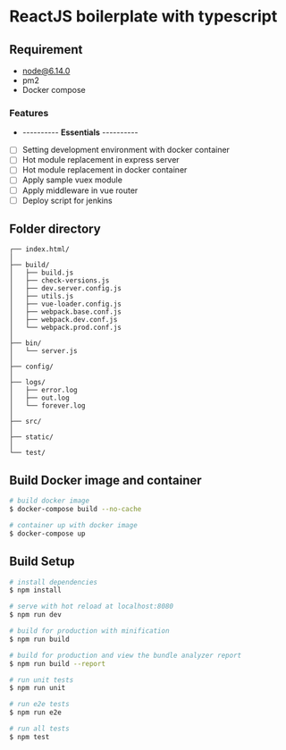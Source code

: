 # ReactJS boilerplate with typescript


## Requirement
* node@6.14.0
* pm2
* Docker compose

### Features
* ---------- **Essentials** ----------
* [ ] Setting development environment with docker container 
* [ ] Hot module replacement in express server
* [ ] Hot module replacement in docker container
* [ ] Apply sample vuex module
* [ ] Apply middleware in vue router
* [ ] Deploy script for jenkins

## Folder directory

```
┌── index.html/
│
├── build/    
│   ├── build.js
│   ├── check-versions.js
│   ├── dev.server.config.js
│   ├── utils.js
│   ├── vue-loader.config.js
│   ├── webpack.base.conf.js
│   ├── webpack.dev.conf.js
│   └── webpack.prod.conf.js
│
├── bin/
│   └── server.js
│
├── config/
│
├── logs/    
│   ├── error.log
│   ├── out.log
│   └── forever.log
│
├── src/
│
├── static/
│
└── test/   
```

## Build Docker image and container
```bash
# build docker image
$ docker-compose build --no-cache

# container up with docker image
$ docker-compose up
```

## Build Setup
``` bash
# install dependencies
$ npm install

# serve with hot reload at localhost:8080
$ npm run dev

# build for production with minification
$ npm run build

# build for production and view the bundle analyzer report
$ npm run build --report

# run unit tests
$ npm run unit

# run e2e tests
$ npm run e2e

# run all tests
$ npm test
```